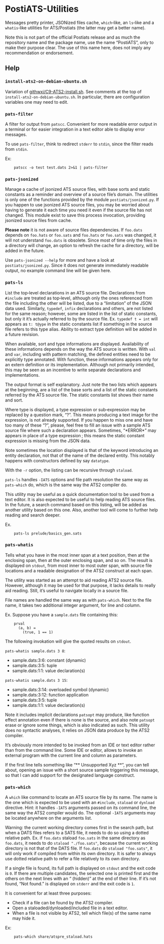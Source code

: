 # PostiATS-Utilities

Messages pretty printer, JSONized files cache, `which`‑like, an `ls`‑like and a `whatis`‑like utilities for ATS/Postiats (the latter may get a better name).

Note this is not part of the official Postiats release and as much the repository name and the package name, use the name “PostiATS”, only to make their purpose clear. The use of this name here, does not imply any recommendation or endorsement.


## Help


### `install-ats2-on-debian-ubuntu.sh`

Variation of [githwxi/C9-ATS2-install.sh](https://gist.github.com/githwxi/7e31f4fd4df92125b73c). See comments at the top of `install-ats2-on-debian-ubuntu.sh`. In particular, there are configuration variables one may need to edit.


### `pats-filter`

A filter for output from `patscc`. Convenient for more readable error output in a terminal or for easier integration in a text editor able to display error messages.

To use `pats-filter`, think to redirect `stderr` to `stdin`, since the filter reads from `stdin`.

Ex:

        patscc -o test test.dats 2>&1 | pats-filter


### `pats-jsonized`

Manage a cache of jsonized ATS source files, with base sorts and static constants as a reminder and overview of a source file’s domain. The utilities is only one of the functions provided by the module `postiats/jsonized.py`. If you happen to use jsonized ATS source files, you may be worried about having to generate it each time
you need it even if the source file has not changed. This module exist to save this process invocation, providing jsonized source files from cache.

**Please note** it is not aware of source files dependencies. If `foo.dats` depends on `foo.hats` or `foo.sats` and `foo.hats` or `foo.sats` was changed, it will not understand `foo.dats` is obsolete. Since most of time only the files in a directory will change, an option to refresh the cache for a directory, will be added in the future.

Use `pats-jsonized --help` for more and have a look at `postiats/jsonized.py`. Since it does not generate immediately readable output, no example command line will be given here.


### `pats-ls`

List the top‑level declarations in an ATS source file. Declarations from `#include` are treated as top‑level, although only the ones referenced from the file including the other will be listed, due to a “limitation” of the JSON data used. Similarly, `typedef`, `infix` declarations and others, are not listed for the same reason; however, some are listed in the list of static constants, but only it it’s actually referred to by the source file. Ex. `typedef t = int` will appears as `t: t@ype` in the static constants list if something in the source file refers to this type alias. Ability to extract type definition will be added in a future revision.

When available, sort and type informations are displayed. Availability of these informations depends on the way the ATS source is written. With `val` and `var`, including with pattern matching, the defined entities need to be explicitly type annotated. With function, these informations appears only for an extern definition or its implementation. Although not primarily intended, this may be seen as an incentive to write separate declarations and implementations.

The output format is self explanatory. Just note the two lists which appears at the beginning, are a list of the base sorts and a list of the static constants referred by the ATS source file. The static constants list shows their name and sort.

Where type is displayed, a type expression or sub‑expression may be replaced by a question mark, “?”. This means producing a text image for the expression, is not already supported. If you happen to miss one and have too many of these “?”, please, feel free to fill an issue with a sample ATS source file where such a declaration appears. Sometimes, “\*ERROR\*” may appears in place of a type expression ; this means the static constant expression is missing from the JSON data.

Note sometimes the location displayed is that of the keyword introducing an entity declaration, not that of the name of the declared entity. This notably happens with constructors defined by say `datatype`.

With the `-r` option, the listing can be recursive through `staload`.

`pats-ls` handles `-IATS` options and file path resolution the same way as `pats-which` do, which is the same way the ATS2 compiler do.

This utility may be useful as a quick documentation tool to be used from a text editor. It is also expected to be useful to help reading ATS source files. In the future, a search command based on this listing, will be added as another utility based on this one. Also, another tool will come to further help reading and search deeper.

Ex.

        pats-ls prelude/basics_gen.sats


### `pats-whatis`

Tells what you have in the most inner span at a text position, then at the enclosing span, then at the outer enclosing span, and so on. The result is displayed on `stdout`, from most inner to most outer span, with source file locations and a readable designation of the ATS2 construct at each span.

The utility was started as an attempt to aid reading ATS2 source file. However, although it may be used for that purpose, it lacks details to really aid reading. Still, it’s useful to navigate locally in a source file.

File names are handled the same way as with `pats-which`. Next to the file name, it takes two additional integer argument, for line and column.

Ex. Suppose you have a `sample.dats` file containing this:

        prval
          (a, b) =
            (true, 1 == 1)


The following invokation will give the quoted results on `stdout`.

`pats-whatis sample.dats 3 8`:

  * sample.dats:3:6: constant (dynamic)
  * sample.dats:3:5: tuple
  * sample.dats:1:1: value declaration(s)

`pats-whatis sample.dats 3 15`:

  * sample.dats:3:14: overloaded symbol (dynamic)
  * sample.dats:3:12: function application
  * sample.dats:3:5: tuple
  * sample.dats:1:1: value declaration(s)

Note it includes implicit declarations `patsopt` may produce, like function effect annotation even if there is none is the source, and also note `patsopt` erase or ignore some things, which is also indicated as such. This utility does no syntactic analyses, it relies on JSON data produce by the ATS2 compiler.

It’s obviously more intended to be invoked from an IDE or text editor rather than from the command line. Some IDE or editor, allows to invoke an external program with the current line and column as parameters.

If the first line tells something like “** Unsupported Xyz **”, you can tell about, opening an issue with a short source sample triggering this message, so that I can add support for the designated language construct.


### `pats-which`

A `which` like command to locate an ATS source file by its name. The name is
the one which is expected to be used with an `#include`, `staload` or `dynload` directive. Hint: it handles `-IATS` arguments passed on its command line, the same way the ATS2 compiler would do. The optional `-IATS` arguments may be located anywhere on the arguments list.

Warning: the current working directory comes first in the search path, but when a DATS files refers to a SATS file, it needs to do so using a dotted relative path. Ex. if `foo.dats` staload `foo.sats` in the same directory as `foo.dats`, it needs to do `staload "./foo.sats"`, because the current working directory is not that of the DATS file. If `foo.dats` do `staload "foo.sats"`, it will only work if compiled from within its own directory. It is safer to always use dotted relative path to refer a file relatively to its own directory.

If a single file is found, its full path is displayed on `stdout` and the exit code is `0`. If there are multiple candidates, the selected one is printed first and the others on the next lines with an “ (hidden)” at the end of their line. If it’s not found, “Not found.” is displayed on `stderr` and the exit code is `1`.

It is convenient for at least three purposes:

  * Check if a file can be found by the ATS2 compiler.
  * Open a staloaded/dynloaded/included file in a text editor.
  * When a file is not visible by ATS2, tell which file(s) of the same name may hide it.

Ex:

        pats-which share/atspre_staload.hats
